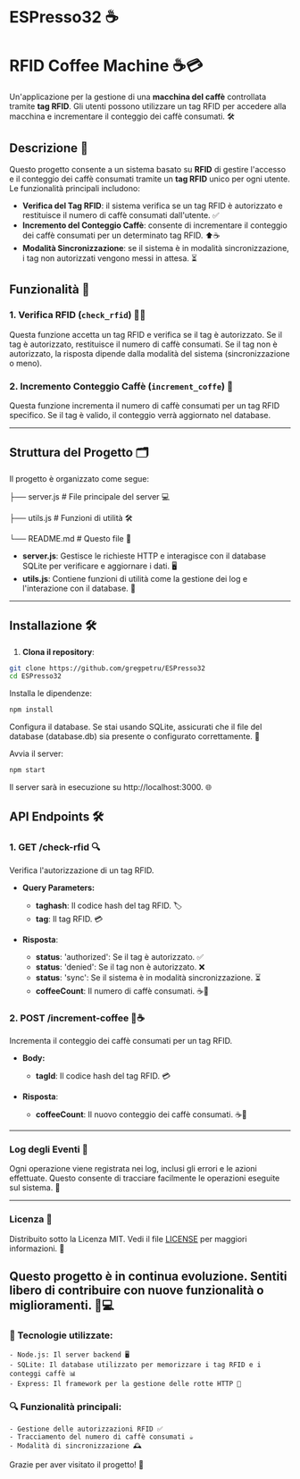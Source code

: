 # ESPresso32 ☕️
# RFID Coffee Machine  ☕💳

Un'applicazione per la gestione di una **macchina del caffè** controllata tramite **tag RFID**. Gli utenti possono utilizzare un tag RFID per accedere alla macchina e incrementare il conteggio dei caffè consumati. 🛠️

## Descrizione 🌟

Questo progetto consente a un sistema basato su **RFID** di gestire l'accesso e il conteggio dei caffè consumati tramite un **tag RFID** unico per ogni utente. Le funzionalità principali includono:

- **Verifica del Tag RFID**: il sistema verifica se un tag RFID è autorizzato e restituisce il numero di caffè consumati dall'utente. ✅
- **Incremento del Conteggio Caffè**: consente di incrementare il conteggio dei caffè consumati per un determinato tag RFID. ⬆️☕
- **Modalità Sincronizzazione**: se il sistema è in modalità sincronizzazione, i tag non autorizzati vengono messi in attesa. ⏳

## Funzionalità 🚀

### 1. **Verifica RFID (`check_rfid`)** 🕵️‍♂️
Questa funzione accetta un tag RFID e verifica se il tag è autorizzato. Se il tag è autorizzato, restituisce il numero di caffè consumati. Se il tag non è autorizzato, la risposta dipende dalla modalità del sistema (sincronizzazione o meno).

### 2. **Incremento Conteggio Caffè (`increment_coffe`)** 🍵
Questa funzione incrementa il numero di caffè consumati per un tag RFID specifico. Se il tag è valido, il conteggio verrà aggiornato nel database.

---

## Struttura del Progetto 🗂️

Il progetto è organizzato come segue:

  ├── server.js # File principale del server 💻 

  ├── utils.js # Funzioni di utilità 🛠️ 

  └── README.md # Questo file 📄


- **server.js**: Gestisce le richieste HTTP e interagisce con il database SQLite per verificare e aggiornare i dati. 🖥️
- **utils.js**: Contiene funzioni di utilità come la gestione dei log e l'interazione con il database. 🔧

---

## Installazione 🛠️

1. **Clona il repository**:

```bash
git clone https://github.com/gregpetru/ESPresso32
cd ESPresso32
```

Installa le dipendenze:
```bash
npm install
```
Configura il database. Se stai usando SQLite, assicurati che il file del database (database.db) sia presente o configurato correttamente. 📂

Avvia il server:

```bash
npm start
```
Il server sarà in esecuzione su http://localhost:3000. 🌐

## API Endpoints 🛠️
### 1. **GET /check-rfid** 🔍
Verifica l'autorizzazione di un tag RFID.

- **Query Parameters:**

    - **taghash**: Il codice hash del tag RFID. 🏷️
    - **tag**: Il tag RFID. 💳

- **Risposta**:

    - **status**: 'authorized': Se il tag è autorizzato. ✅
    - **status**: 'denied': Se il tag non è autorizzato. ❌
    - **status**: 'sync': Se il sistema è in modalità sincronizzazione. ⏳
    - **coffeeCount**: Il numero di caffè consumati. ☕🎉
### 2. **POST /increment-coffee** 🔼☕
Incrementa il conteggio dei caffè consumati per un tag RFID.

- **Body:**

    - **tagId**: Il codice hash del tag RFID. 💳
- **Risposta**:

    - **coffeeCount**: Il nuovo conteggio dei caffè consumati. ☕🎯
---
### Log degli Eventi 📜
Ogni operazione viene registrata nei log, inclusi gli errori e le azioni effettuate. Questo consente di tracciare facilmente le operazioni eseguite sul sistema. 📝

---
### Licenza 📄
Distribuito sotto la Licenza MIT. Vedi il file [LICENSE](LICENSE) per maggiori informazioni. 📜

Questo progetto è in continua evoluzione. Sentiti libero di contribuire con nuove funzionalità o miglioramenti. 🌱💻
---
### 🔧 Tecnologie utilizzate:

    - Node.js: Il server backend 🖥️
    - SQLite: Il database utilizzato per memorizzare i tag RFID e i conteggi caffè 📊
    - Express: Il framework per la gestione delle rotte HTTP 🚀
### 🔍 Funzionalità principali:

    - Gestione delle autorizzazioni RFID ✅
    - Tracciamento del numero di caffè consumati ☕
    - Modalità di sincronizzazione 🕰️
Grazie per aver visitato il progetto! 🙌









